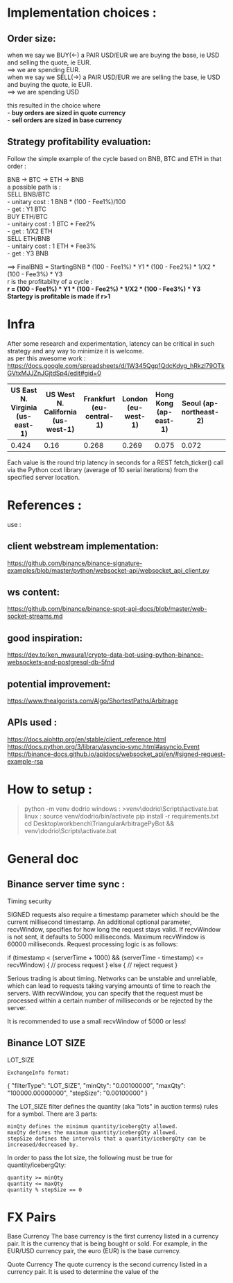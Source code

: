 # Implementation choices :

## Order size:
when we say we BUY(<-) a PAIR USD/EUR we are buying the base, ie USD and selling the quote, ie EUR.  
==> we are spending EUR.  
when we say we SELL(->) a PAIR USD/EUR we are selling the base, ie USD and buying the quote, ie EUR.  
==> we are spending USD  

this resulted in the choice where   
    - **buy orders are sized in quote currency**  
    - **sell orders are sized in base currency**  

## Strategy profitability evaluation:
Follow the simple example of the cycle based on BNB, BTC and ETH in that order :  

BNB -> BTC -> ETH -> BNB              
a possible path is :  
SELL BNB/BTC  
    - unitary cost : 1 BNB * (100 - Fee1%)/100  
    - get : Y1 BTC  
BUY ETH/BTC  
    - unitairy cost : 1 BTC * Fee2%  
    - get : 1/X2 ETH  
SELL ETH/BNB  
    - unitairy cost : 1 ETH * Fee3%  
    - get : Y3 BNB  

==> FinalBNB = StartingBNB * (100 - Fee1%) * Y1 * (100 - Fee2%) * 1/X2 * (100 - Fee3%) * Y3  
r is the profitabilty of a cycle :  
**r = (100 - Fee1%) * Y1 * (100 - Fee2%) * 1/X2 * (100 - Fee3%) * Y3**    
**Startegy is profitable is made if r>1**       

# Infra
After some research and experimentation, latency can be critical in such strategy and any way to minimize it is welcome.   
as per this awesome work : https://docs.google.com/spreadsheets/d/1W345Qgp1QdcKdyg_hRkzl79OTkGVtxMJJZnJGjtdSp4/edit#gid=0  

| US East N. Virginia (us-east-1)  | US West N. California (us-west-1)  | Frankfurt (eu-central-1)  | London (eu-west-1)  |  Hong Kong (ap-east-1) | Seoul (ap-northeast-2) | Singapore (ap-southeast-1)  | Tokyo (ap-northeast-1)|
|----------------------------------|------------------------------------|---------------------------|---------------------|------------------------|------------------------|-----------------------------|-----------------------|
|				0.424			   |                    0.16	        |         0.268	            |       0.269         |         0.075          |         0.072          |           0.206             |        0.023          |

Each value is the round trip latency in seconds for a REST fetch_ticker() call via the Python ccxt library (average of 10 serial iterations) from the specified server location. 			

# References :
use : 
## client webstream implementation:
https://github.com/binance/binance-signature-examples/blob/master/python/websocket-api/websocket_api_client.py

## ws content:
https://github.com/binance/binance-spot-api-docs/blob/master/web-socket-streams.md

## good inspiration:
https://dev.to/ken_mwaura1/crypto-data-bot-using-python-binance-websockets-and-postgresql-db-5fnd

## potential improvement:
https://www.thealgorists.com/Algo/ShortestPaths/Arbitrage

## APIs used :
https://docs.aiohttp.org/en/stable/client_reference.html
https://docs.python.org/3/library/asyncio-sync.html#asyncio.Event
https://binance-docs.github.io/apidocs/websocket_api/en/#signed-request-example-rsa

# How to setup :
>python -m venv dodrio
windows : >venv\dodrio\Scripts\activate.bat
linux :
>source venv/dodrio/bin/activate
>pip install -r requirements.txt
cd Desktop\workbench\TriangularArbitragePyBot && venv\dodrio\Scripts\activate.bat

# General doc
## Binance server time sync : 
Timing security

SIGNED requests also require a timestamp parameter which should be the current millisecond timestamp.
An additional optional parameter, recvWindow, specifies for how long the request stays valid.
    If recvWindow is not sent, it defaults to 5000 milliseconds.
    Maximum recvWindow is 60000 milliseconds.
Request processing logic is as follows:

  if (timestamp < (serverTime + 1000) && (serverTime - timestamp) <= recvWindow) {
    // process request
  } else {
    // reject request
  }

Serious trading is about timing. Networks can be unstable and unreliable, which can lead to requests taking varying amounts of time to reach the servers. With recvWindow, you can specify that the request must be processed within a certain number of milliseconds or be rejected by the server.

It is recommended to use a small recvWindow of 5000 or less!

## Binance LOT SIZE
LOT_SIZE

    ExchangeInfo format:

  {
    "filterType": "LOT_SIZE",
    "minQty": "0.00100000",
    "maxQty": "100000.00000000",
    "stepSize": "0.00100000"
  }

The LOT_SIZE filter defines the quantity (aka "lots" in auction terms) rules for a symbol. There are 3 parts:

    minQty defines the minimum quantity/icebergQty allowed.
    maxQty defines the maximum quantity/icebergQty allowed.
    stepSize defines the intervals that a quantity/icebergQty can be increased/decreased by.

In order to pass the lot size, the following must be true for quantity/icebergQty:

    quantity >= minQty
    quantity <= maxQty
    quantity % stepSize == 0

# FX Pairs
Base Currency
The base currency is the first currency listed in a currency pair. It is the currency that is being bought or sold. For example, in the EUR/USD currency pair, the euro (EUR) is the base currency.

Quote Currency
The quote currency is the second currency listed in a currency pair. It is used to determine the value of the 
